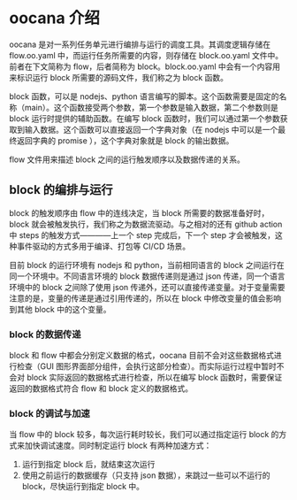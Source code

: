 # oocana 介绍

oocana 是对一系列任务单元进行编排与运行的调度工具。其调度逻辑存储在 flow.oo.yaml 中，而运行任务所需要的内容，则存储在 block.oo.yaml 文件中。前者在下文简称为 flow，后者简称为 block。block.oo.yaml 中会有一个内容用来标识运行 block 所需要的源码文件，我们称之为 block 函数。

block 函数，可以是 nodejs、python 语言编写的脚本。这个函数需要是固定的名称（main）。这个函数接受两个参数，第一个参数是输入数据，第二个参数则是block 运行时提供的辅助函数。在编写 block 函数时，我们可以通过第一个参数获取到输入数据。这个函数可以直接返回一个字典对象（在 nodejs 中可以是一个最终返回字典的 promise ），这个字典对象就是 block 的输出数据。

flow 文件用来描述 block 之间的运行触发顺序以及数据传递的关系。

## block 的编排与运行

block 的触发顺序由 flow 中的连线决定，当 block 所需要的数据准备好时，block 就会被触发执行，我们称之为数据流驱动。与之相对的还有 github action 中 steps 的触发方式————上一个 step 完成后，下一个 step 才会被触发，这种事件驱动的方式多用于编译、打包等 CI/CD 场景。

目前 block 的运行环境有 nodejs 和 python，当前相同语言的 block 之间运行在同一个环境中。不同语言环境的 block 数据传递则是通过 json 传递，同一个语言环境中的 block 之间除了使用 json 传递外，还可以直接传递变量。对于变量需要注意的是，变量的传递是通过引用传递的，所以在 block 中修改变量的值会影响到其他 block 中的这个变量。

### block 的数据传递

block 和 flow 中都会分别定义数据的格式，oocana 目前不会对这些数据格式进行检查（GUI 图形界面部分组件，会执行这部分检查）。而实际运行过程中暂时不会对 block 实际返回的数据格式进行检查，所以在编写 block 函数时，需要保证返回的数据格式符合 flow 和 block 定义的数据格式。

### block 的调试与加速

当 flow 中的 block 较多，每次运行耗时较长，我们可以通过指定运行 block 的方式来加快调试速度。同时制定运行 block 有两种加速方式：

1. 运行到指定 block 后，就结束这次运行
2. 使用之前运行的数据缓存（只支持 json 数据），来跳过一些可以不运行的 block，尽快运行到指定 block 中。

